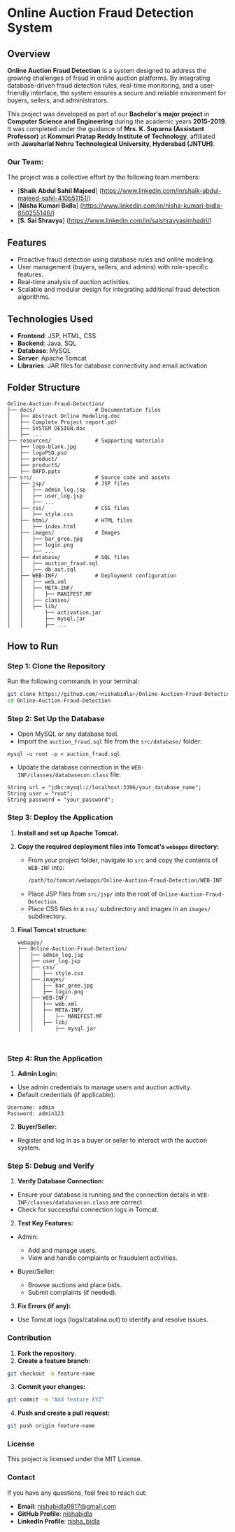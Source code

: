 # Online Auction Fraud Detection System

## Overview

**Online Auction Fraud Detection** is a system designed to address the growing challenges of fraud in online auction platforms. By integrating database-driven fraud detection rules, real-time monitoring, and a user-friendly interface, the system ensures a secure and reliable environment for buyers, sellers, and administrators.

This project was developed as part of our **Bachelor's major project** in **Computer Science and Engineering** during the academic years **2015-2019**. It was completed under the guidance of **Mrs. K. Suparna (Assistant Professor)** at **Kommuri Pratap Reddy Institute of Technology**, affiliated with **Jawaharlal Nehru Technological University, Hyderabad (JNTUH)**.


### Our Team:
The project was a collective effort by the following team members:
- [**Shaik Abdul Sahil Majeed**] (https://www.linkedin.com/in/shaik-abdul-majeed-sahil-410b51151/)
- [**Nisha Kumari Bidla**] (https://www.linkedin.com/in/nisha-kumari-bidla-850255146/)
- [**S. Sai Shravya**]  (https://www.linkedin.com/in/saishravyasimhadri/)

## Features
- Proactive fraud detection using database rules and online modeling.
- User management (buyers, sellers, and admins) with role-specific features.
- Real-time analysis of auction activities.
- Scalable and modular design for integrating additional fraud detection algorithms.

## Technologies Used
- **Frontend**: JSP, HTML, CSS
- **Backend**: Java, SQL
- **Database**: MySQL
- **Server**: Apache Tomcat
- **Libraries**: JAR files for database connectivity and email activation

## Folder Structure
```plaintext
Online-Auction-Fraud-Detection/
├── docs/                   # Documentation files
│   ├── Abstract Online Modeling.doc
│   ├── Complete Project report.pdf
│   ├── SYSTEM DESIGN.doc
│   ├── ...
├── resources/              # Supporting materials
│   ├── logo-blank.jpg
│   ├── logoPSD.psd
│   ├── product/
│   ├── productS/
│   ├── OAFD.pptx
├── src/                    # Source code and assets
│   ├── jsp/                # JSP files
│   │   ├── admin_log.jsp
│   │   ├── user_log.jsp
│   │   ├── ...
│   ├── css/                # CSS files
│   │   ├── style.css
│   ├── html/               # HTML files
│   │   ├── index.html
│   ├── images/             # Images
│   │   ├── bar_gree.jpg
│   │   ├── login.png
│   │   ├── ...
│   ├── database/           # SQL files
│   │   ├── auction_fraud.sql
│   │   ├── db-aut.sql
│   ├── WEB-INF/            # Deployment configuration
│   │   ├── web.xml
│   │   ├── META-INF/
│   │   │   ├── MANIFEST.MF
│   │   ├── classes/
│   │   ├── lib/
│   │       ├── activation.jar
│   │       ├── mysql.jar
│   │       ├── ...

```
## How to Run

### Step 1: Clone the Repository

Run the following commands in your terminal:
```bash
git clone https://github.com/<nishabidla>/Online-Auction-Fraud-Detection.git
cd Online-Auction-Fraud-Detection
```
### Step 2: Set Up the Database

- Open MySQL or any database tool.
- Import the `auction_fraud.sql` file from the `src/database/` folder:
```
mysql -u root -p < auction_fraud.sql
```
- Update the database connection in the ```WEB-INF/classes/databasecon.class``` file:
```
String url = "jdbc:mysql://localhost:3306/your_database_name";
String user = "root";
String password = "your_password";
```

### Step 3: Deploy the Application

1. **Install and set up Apache Tomcat.**

2. **Copy the required deployment files into Tomcat's `webapps` directory:**
   - From your project folder, navigate to `src` and copy the contents of `WEB-INF` into:
     ```bash
     /path/to/tomcat/webapps/Online-Auction-Fraud-Detection/WEB-INF
     ```
   - Place JSP files from `src/jsp/` into the root of `Online-Auction-Fraud-Detection`.
   - Place CSS files in a `css/` subdirectory and images in an `images/` subdirectory.

3. **Final Tomcat structure:**
   ```plaintext
   webapps/
   ├── Online-Auction-Fraud-Detection/
   │   ├── admin_log.jsp
   │   ├── user_log.jsp
   │   ├── css/
   │   │   ├── style.css
   │   ├── images/
   │   │   ├── bar_gree.jpg
   │   │   ├── login.png
   │   ├── WEB-INF/
   │   │   ├── web.xml
   │   │   ├── META-INF/
   │   │   │   ├── MANIFEST.MF
   │   │   ├── lib/
   │   │       ├── mysql.jar
  
  
### Step 4: Run the Application

1. **Admin Login:**

- Use admin credentials to manage users and auction activity.
- Default credentials (if applicable):
```
Username: admin
Password: admin123
```
2. **Buyer/Seller:**
- Register and log in as a buyer or seller to interact with the auction system.

### Step 5: Debug and Verify

1. **Verify Database Connection:**

- Ensure your database is running and the connection details in `WEB-INF/classes/databasecon.class` are correct.
- Check for successful connection logs in Tomcat.
2. **Test Key Features:**

- Admin:
   - Add and manage users.
   - View and handle complaints or fraudulent activities.
     
- Buyer/Seller:
   - Browse auctions and place bids.
   - Submit complaints (if needed).

3. **Fix Errors (if any):**

- Use Tomcat logs (logs/catalina.out) to identify and resolve issues.
  
### Contribution
1. **Fork the repository.**
2. **Create a feature branch:**
```bash
git checkout -b feature-name
```
3. **Commit your changes:**
```bash
git commit -m "Add feature XYZ"
```
4. **Push and create a pull request:**
```bash
git push origin feature-name
```
### License
This project is licensed under the MIT License.

### Contact

If you have any questions, feel free to reach out:

- **Email**: [nishabidla0817@gmail.com](nishabidla0817@gmail.com)
- **GitHub Profile**: [nishabidla](https://github.com/nishabidla)
- **LinkedIn Profile**: [nisha_bidla](https://www.linkedin.com/in/nisha-kumari-bidla-850255146/)







